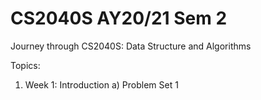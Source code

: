 # CS2040S AY20/21 Sem 2

Journey through CS2040S: Data Structure and Algorithms

Topics:
1)    Week 1: Introduction
      a) Problem Set 1
